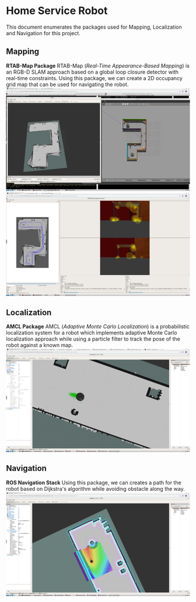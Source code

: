 [map]: ./snapshots/map.png
[db]: ./snapshots/map_db_viewer.png
[localization]: ./snapshots/localization.png
[navigation]: ./snapshots/navigation.png

# Home Service Robot
This document enumerates the packages used for Mapping, Localization and Navigation for this project.

## Mapping
**RTAB-Map Package**
RTAB-Map (*Real-Time Appearance-Based Mapping*) is an RGB-D SLAM approach based on a global loop closure detector with real-time constraints. Using this package, we can create a 2D occupancy grid map that can be used for navigating the robot.
![map]
![db]

## Localization
**AMCL Package**
AMCL (*Adaptive Monte Carlo Localization*) is a probabilistic localization system for a robot which implements adaptive Monte Carlo localization approach while using a particle filter to track the pose of the robot against a known map.
![localization]

## Navigation
**ROS Navigation Stack**
Using this package, we can creates a path for the robot based on Dijkstra's algorithm while avoiding obstacle along the way.
![navigation]

